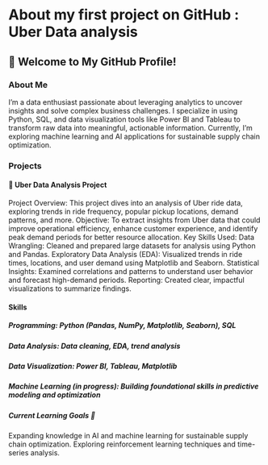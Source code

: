 # About my first project on GitHub : Uber Data analysis 
## 👋 Welcome to My GitHub Profile!

### About Me

I’m a data enthusiast passionate about leveraging analytics to uncover insights and solve complex business challenges. I specialize in using Python, SQL, and data visualization tools like Power BI and Tableau to transform raw data into meaningful, actionable information. Currently, I’m exploring machine learning and AI applications for sustainable supply chain optimization.

### Projects
#### 🚕 Uber Data Analysis Project
Project Overview: This project dives into an analysis of Uber ride data, exploring trends in ride frequency, popular pickup locations, demand patterns, and more.
Objective: To extract insights from Uber data that could improve operational efficiency, enhance customer experience, and identify peak demand periods for better resource allocation.
Key Skills Used:
Data Wrangling: Cleaned and prepared large datasets for analysis using Python and Pandas.
Exploratory Data Analysis (EDA): Visualized trends in ride times, locations, and user demand using Matplotlib and Seaborn.
Statistical Insights: Examined correlations and patterns to understand user behavior and forecast high-demand periods.
Reporting: Created clear, impactful visualizations to summarize findings.

#### Skills
##### Programming: Python (Pandas, NumPy, Matplotlib, Seaborn), SQL

##### Data Analysis: Data cleaning, EDA, trend analysis

##### Data Visualization: Power BI, Tableau, Matplotlib

##### Machine Learning (in progress): Building foundational skills in predictive modeling and optimization

##### Current Learning Goals 🎯
Expanding knowledge in AI and machine learning for sustainable supply chain optimization.
Exploring reinforcement learning techniques and time-series analysis.
